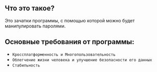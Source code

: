 ## Что это такое?
Это зачатки программы, с помощью которой можно будет манипулировать паролями.
## Основные требования от программы:

* `Кроссплатформенность и Многопользовательность`
* `Облегчение жизни человека и улучшение безопасности его данных`
* `Стабильность`

